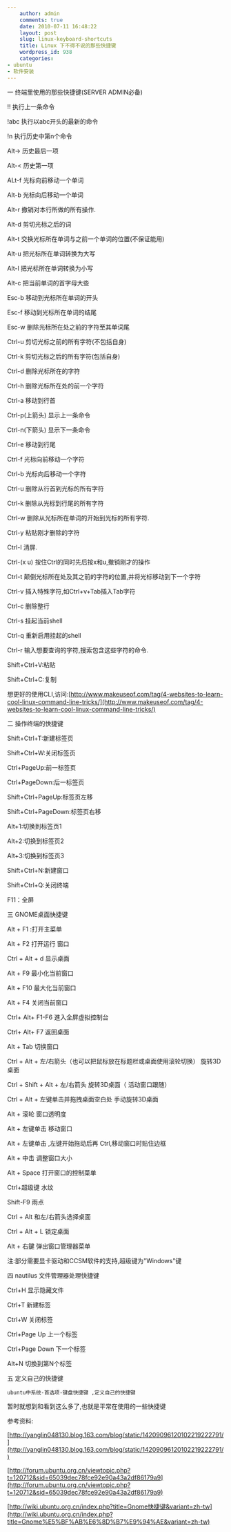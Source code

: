 ```yaml
---
    author: admin
    comments: true
    date: 2010-07-11 16:48:22
    layout: post
    slug: linux-keyboard-shortcuts
    title: Linux 下不得不说的那些快捷键
    wordpress_id: 938
    categories:
- ubuntu
- 软件安装
---
```


一 终端里使用的那些快捷键(SERVER ADMIN必备)

!! 执行上一条命令

!abc 执行以abc开头的最新的命令

!n 执行历史中第n个命令

Alt-> 历史最后一项

Alt-< 历史第一项

ALt-f  光标向前移动一个单词

Alt-b  光标向后移动一个单词

Alt-r 撤销对本行所做的所有操作.

Alt-d 剪切光标之后的词

Alt-t  交换光标所在单词与之前一个单词的位置(不保证能用)  

Alt-u  把光标所在单词转换为大写

Alt-l  把光标所在单词转换为小写

Alt-c  把当前单词的首字母大些

Esc-b 移动到光标所在单词的开头

Esc-f  移动到光标所在单词的结尾

Esc-w  删除光标所在处之前的字符至其单词尾

Ctrl-u  剪切光标之前的所有字符(不包括自身)

Ctrl-k  剪切光标之后的所有字符(包括自身)

Ctrl-d  删除光标所在的字符

Ctrl-h  删除光标所在处的前一个字符

Ctrl-a 移动到行首

Ctrl-p(上箭头)  显示上一条命令

Ctrl-n(下箭头)  显示下一条命令

Ctrl-e 移动到行尾

Ctrl-f  光标向前移动一个字符

Ctrl-b  光标向后移动一个字符

Ctrl-u 删除从行首到光标的所有字符

Ctrl-k 删除从光标到行尾的所有字符

Ctrl-w 删除从光标所在单词的开始到光标的所有字符.

Ctrl-y 粘贴刚才删除的字符

Ctrl-l 清屏.

Ctrl-(x u) 按住Ctrl的同时先后按x和u,撤销刚才的操作

Ctrl-t  颠倒光标所在处及其之前的字符的位置,并将光标移动到下一个字符

Ctrl-v  插入特殊字符,如Ctrl+v+Tab插入Tab字符

Ctrl-c  删除整行

Ctrl-s  挂起当前shell

Ctrl-q 重新启用挂起的shell

Ctrl-r 输入想要查询的字符,搜索包含这些字符的命令.

Shift+Ctrl+V:粘贴

Shift+Ctrl+C:复制

想更好的使用CLI,访问:[http://www.makeuseof.com/tag/4-websites-to-learn-cool-linux-command-line-tricks/](http://www.makeuseof.com/tag/4-websites-to-learn-cool-linux-command-line-tricks/)

二  操作终端的快捷键

Shift+Ctrl+T:新建标签页

Shift+Ctrl+W:关闭标签页

Ctrl+PageUp:前一标签页

Ctrl+PageDown:后一标签页

Shift+Ctrl+PageUp:标签页左移

Shift+Ctrl+PageDown:标签页右移

Alt+1:切换到标签页1

Alt+2:切换到标签页2

Alt+3:切换到标签页3

Shift+Ctrl+N:新建窗口

Shift+Ctrl+Q:关闭终端

F11：全屏

三 GNOME桌面快捷键

Alt + F1 :打开主菜单 

Alt + F2 打开运行 窗口

Ctrl + Alt + d 显示桌面 

Alt + F9 最小化当前窗口

Alt + F10 最大化当前窗口

Alt + F4  关闭当前窗口 

Ctrl+ Alt+ F1-F6 進入全屏虚拟控制台

Ctrl+ Alt+ F7 返回桌面

Alt + Tab 切换窗口

Ctrl + Alt + 左/右箭头（也可以把鼠标放在标题栏或桌面使用滚轮切换） 旋转3D桌面

Ctrl + Shift + Alt + 左/右箭头  旋转3D桌面（ 活动窗口跟随）

Ctrl + Alt + 左键单击并拖拽桌面空白处 手动旋转3D桌面

Alt + 滚轮 窗口透明度 

Alt + 左键单击 移动窗口 

Alt + 左键单击 ,左键开始拖动后再 Ctrl,移动窗口时贴住边框

Alt + 中击 调整窗口大小

Alt + Space 打开窗口的控制菜单

Ctrl+超级键 水纹

Shift-F9 雨点 

Ctrl + Alt 和左/右箭头选择桌面

Ctrl + Alt + L 锁定桌面

Alt + 右鍵 弹出窗口管理器菜单

注:部分需要显卡驱动和CCSM软件的支持,超级键为"Windows"键

四 nautilus 文件管理器处理快捷键

Ctrl+H 显示隐藏文件

Ctrl+T 新建标签

Ctrl+W 关闭标签

Ctrl+Page Up 上一个标签

Ctrl+Page Down 下一个标签

Alt+N 切換到第N个标签

五 定义自己的快捷键

    ubuntu中系统-首选项-键盘快捷键 ,定义自己的快捷键

暂时就想到和看到这么多了,也就是平常在使用的一些快捷键

参考资料:

[http://yanglin048130.blog.163.com/blog/static/14209096120102219222791/](http://yanglin048130.blog.163.com/blog/static/14209096120102219222791/)

[http://forum.ubuntu.org.cn/viewtopic.php?t=120712&sid=65039dec78fce92e90a43a2df86179a9](http://forum.ubuntu.org.cn/viewtopic.php?t=120712&sid=65039dec78fce92e90a43a2df86179a9)

[http://wiki.ubuntu.org.cn/index.php?title=Gnome快捷键&variant=zh-tw](http://wiki.ubuntu.org.cn/index.php?title=Gnome%E5%BF%AB%E6%8D%B7%E9%94%AE&variant=zh-tw)

